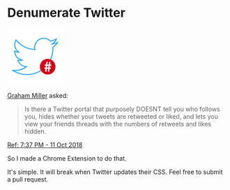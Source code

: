 # Denumerate Twitter

![Logo](icn/denumerate-twitter128w.png)

[Graham Miller](https://twitter.com/Windy_London) asked:

> Is there a Twitter portal that purposely DOESNT tell you who follows you, hides whether your tweets are retweeted or liked, and lets you view your friends threads with the numbers of retweets and likes hidden.

[Ref: 7:37 PM - 11 Oct 2018](https://twitter.com/Windy_London/status/1050455239516725249)

So I made a Chrome Extension to do that.

It's simple. It will break when Twitter updates their CSS. Feel free to submit a pull request.
